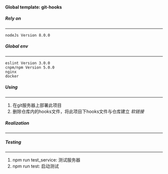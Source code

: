 ####  Global template: git-hooks


##### Rely on
----
    nodeJs Version 8.0.0


##### Global env
----
    eslint Version 3.0.0
    cnpm/npm Version 5.0.0
    nginx
    docker



##### Using
----

1. 在git服务器上部署此项目
2. 删除仓库内的hooks文件，将此项目下hooks文件与仓库建立 *软链接*


##### Realization
----




##### Testing
----

1. npm run test_service: 测试服务器
2. npm run test: 启动测试

